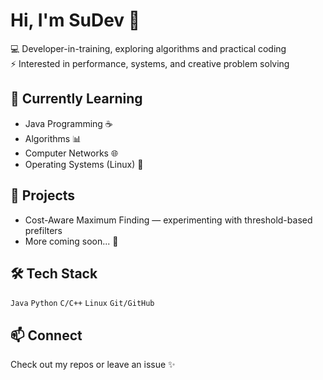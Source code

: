 # Hi, I'm SuDev 👋  

💻 Developer-in-training, exploring algorithms and practical coding  
⚡ Interested in performance, systems, and creative problem solving  

## 🌱 Currently Learning
- Java Programming ☕
- Algorithms 📊
- Computer Networks 🌐
- Operating Systems (Linux) 🐧  

## 🔭 Projects
- Cost-Aware Maximum Finding — experimenting with threshold-based prefilters  
- More coming soon... 🚀  

## 🛠️ Tech Stack
`Java` `Python` `C/C++` `Linux` `Git/GitHub`

## 📫 Connect
Check out my repos or leave an issue ✨
